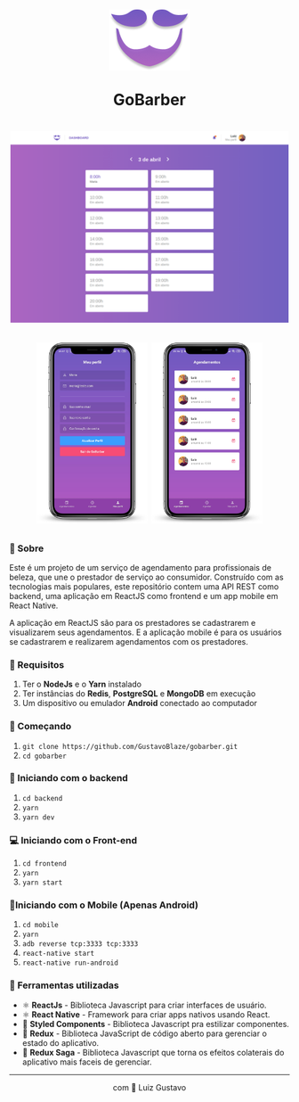 <h1 align="center">
  <p><img src='./img/logo.png'></p>
  GoBarber
</h1>

<h1 align="center">
  <p align="center">
    <img src='./img/frontend.png' width="500">
  </p>
  <p align="center">
    <img src="./img/mockup_profile.png" width="200">
    <img src="./img/mockup_schedule.png" width="200">
  </p>
</h1>


### 📜 Sobre
Este é um projeto de um serviço de agendamento para profissionais de beleza, que une o prestador de serviço ao consumidor. Construído com as tecnologias mais populares, este repositório contem uma API REST como backend, uma aplicação em ReactJS como frontend e um app mobile em React Native.

A aplicação em ReactJS são para os prestadores se cadastrarem e visualizarem seus agendamentos. E a aplicação mobile é para os usuários se cadastrarem e realizarem agendamentos com os prestadores.

### 🔽 Requisitos
1. Ter o **NodeJs** e o **Yarn** instalado
2. Ter instâncias do **Redis**, **PostgreSQL** e **MongoDB** em execução
3. Um dispositivo ou emulador **Android** conectado ao computador

### :rocket: Começando
1. ``git clone https://github.com/GustavoBlaze/gobarber.git``
2. ``cd gobarber``

### :rocket: Iniciando com o backend
1. ``cd backend``
2. ``yarn``
3. ``yarn dev``

### 💻 Iniciando com o Front-end 
1. ``cd frontend``
2. ``yarn``
3. ``yarn start``

### 📱Iniciando com o Mobile (Apenas Android)
1. ``cd mobile``
2. ``yarn``
3. ``adb reverse tcp:3333 tcp:3333``
4. ``react-native start``
5. ``react-native run-android``

### 🧰  Ferramentas utilizadas
- ⚛️ **ReactJs** - Biblioteca Javascript para criar interfaces de usuário.
- ⚛️ **React Native** - Framework para criar apps nativos usando React.
- 💅 **Styled Components** - Biblioteca Javascript pra estilizar componentes.
- 🔁 **Redux** - Biblioteca JavaScript de código aberto para gerenciar o estado do aplicativo.
- 🔂 **Redux Saga** - Biblioteca Javascript que torna os efeitos colaterais do aplicativo mais faceis de gerenciar.

<hr>
<p align="center"> com 💜 Luiz Gustavo </p>